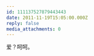 ```yaml
---
id: 111137527879443443
date: 2011-11-19T15:05:00.000Z
reply: false
media_attachments: 0
---
```


爱？呵呵。 ​​​​

